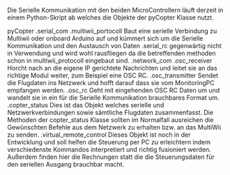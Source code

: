 Die Serielle Kommunikation mit den beiden MicroControllern läuft derzeit in einem Python-Skript ab welches die Objekte der pyCopter Klasse nutzt.

pyCopter
	.serial_com
		.multiwii_portocoll
			Baut eine serielle Verbindung zu Multiwii oder onboard Arduino auf
			und kümmert sich um die Serielle Kommunikation und den Austausch von Daten
		.serial_rc
			gegenwärtig nicht in Verwendung und wird wohl rausfliegen da die betreffenden
			methoden schon in multiwii_protocoll eingebaut sind.
	.network_com
		.osc_receiver
			Horcht nach an die eigene IP gerichtete Nachrichten und leitet sie an
			das richtige Modul weiter, zum Beispiel eine OSC RC.
		.osc_transmitter
			Sendet die Flugdaten ins Netzwerk und hofft darauf dass sie vom
			MonitoringPC empfangen werden.
		.osc_rc
			Geht mit eingehenden OSC RC Daten um und wandelt sie in ein für die 
			Serielle Kommunikation brauchbares Format um.
	.copter_status
		Dies ist das Objekt welches serielle und Netzwerkverbindungen sowie sämtliche 
		Flugdaten zusammenfasst. Die Methoden der copter_status Klasse sollten im Normalfall
		ausreichen die Gewünschten Befehle aus dem Netzwerk zu erhalten bzw. an das MultiWii
		zu senden.
	.virtual_remote_control
		Dieses Objekt ist noch in der Entwicklung und soll helfen die Steuerung per PC zu
		erleichtern indem verschiedenste Kommandos interpretiert und richtig fusioniert
		werden. Außerdem finden hier die Rechnungen statt die die Steuerungsdaten für den
		seriellen Ausgang brauchbar macht.
